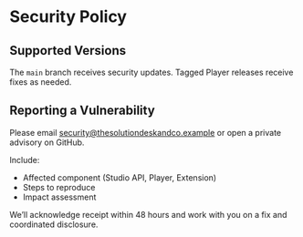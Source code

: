 # Security Policy

## Supported Versions

The `main` branch receives security updates. Tagged Player releases receive fixes as needed.

## Reporting a Vulnerability

Please email security@thesolutiondeskandco.example or open a private advisory on GitHub.

Include:
- Affected component (Studio API, Player, Extension)
- Steps to reproduce
- Impact assessment

We’ll acknowledge receipt within 48 hours and work with you on a fix and coordinated disclosure.

